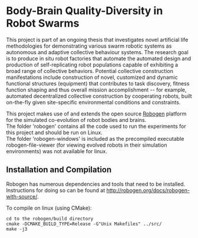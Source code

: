 # Body-Brain Quality-Diversity in Robot Swarms

This project is part of an ongoing thesis that investigates novel artificial life methodologies for demonstrating various swarm robotic systems as autonomous and adaptive collective behaviour systems. The research goal is to produce in situ robot factories that automate the automated design and production of self-replicating robot populations capable of exhibiting a broad range of collective behaviors. Potential collective construction manifestations include construction of novel, customized and dynamic functional structures (equipment) that contributes to task discovery, fitness function shaping and thus overall mission accomplishment -- for example, automated decentralized collective construction by cooperating robots, built on-the-fly given site-specific environmental conditions and constraints.

This project makes use of and extends the open source [Robogen](https://github.com/lis-epfl/robogen) platform for the simulated co-evolution of robot bodies and brains.  
The folder 'robogen' contains all the code used to run the experiments for this project and should be run on Linux.  
The folder 'robogen-windows' is included as the precompiled executable robogen-file-viewer (for viewing evolved robots in their simulation environments) was not available for linux.  

## Installation and Compilation

Robogen has numerous dependencies and tools that need to be installed. Instructions for doing so can be found at http://robogen.org/docs/robogen-with-source/.  

To compile on linux (using CMake):  
```
cd to the robogen/build directory
cmake -DCMAKE_BUILD_TYPE=Release -G"Unix Makefiles" ../src/
make -j3
```
